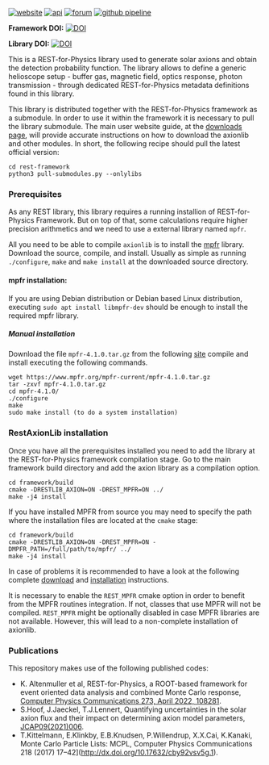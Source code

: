 [![website](https://img.shields.io/badge/user-guide-E8B6FF.svg)](https://rest-for-physics.github.io)
[![api](https://img.shields.io/badge/user-API-FFCA78.svg)](https://sultan.unizar.es/rest/)
[![forum](https://img.shields.io/badge/user-forum-AAFF90.svg)](https://rest-forum.unizar.es/)
[![github pipeline](https://github.com/rest-for-physics/axionlib/actions/workflows/validation.yml/badge.svg)](https://github.com/rest-for-physics/axionlib/commits/master)

**Framework DOI:** [![DOI](https://zenodo.org/badge/DOI/10.5281/zenodo.7156324.svg)](https://doi.org/10.5281/zenodo.7156324)

**Library DOI:** [![DOI](https://zenodo.org/badge/DOI/10.5281/zenodo.7415788.svg)](https://doi.org/10.5281/zenodo.7415788)


This is a REST-for-Physics library used to generate solar axions and obtain the detection probability function. The library allows to define a generic helioscope setup - buffer gas, magnetic field, optics response, photon transmission - through dedicated REST-for-Physics metadata definitions found in this library.

This library is distributed together with the REST-for-Physics framework as a submodule. In order to use it within the framework it is necessary to pull the library submodule. The main user website guide, at the [downloads page](https://rest-for-physics.github.io/downloading.html), will provide accurate instructions on how to download the axionlib and other modules. In short, the following recipe should pull the latest official version:

```
cd rest-framework
python3 pull-submodules.py --onlylibs
```

### Prerequisites

As any REST library, this library requires a running installion of REST-for-Physics Framework. But on top of that, some calculations require higher precision arithmetics and we need to use a external library named `mpfr`.

All you need to be able to compile `axionlib` is to install the [mpfr](https://www.mpfr.org) library. Download the source, compile, and install.  Usually as simple as running `./configure`, `make` and `make install` at the downloaded source directory.

#### mpfr installation:

If you are using Debian distribution or Debian based Linux distribution, executing `sudo apt install libmpfr-dev` should be enough to install the required mpfr library.

##### Manual installation

Download the file `mpfr-4.1.0.tar.gz` from the following [site](https://www.mpfr.org/mpfr-current/#download) compile and install executing the following commands.

```
wget https://www.mpfr.org/mpfr-current/mpfr-4.1.0.tar.gz
tar -zxvf mpfr-4.1.0.tar.gz
cd mpfr-4.1.0/
./configure
make
sudo make install (to do a system installation)
```

### RestAxionLib installation

Once you have all the prerequisites installed you need to add the library at the REST-for-Physics framework compilation stage. Go to the main framework build directory and add the axion library as a compilation option.

```
cd framework/build
cmake -DRESTLIB_AXION=ON -DREST_MPFR=ON ../
make -j4 install
```

If you have installed MPFR from source you may need to specify the path where the installation files are located at the `cmake` stage:

```
cd framework/build
cmake -DRESTLIB_AXION=ON -DREST_MPFR=ON -DMPFR_PATH=/full/path/to/mpfr/ ../
make -j4 install
```

In case of problems it is recommended to have a look at the following complete [download](https://rest-for-physics.github.io/downloading.html) and [installation](https://rest-for-physics.github.io/installation) instructions.

It is necessary to enable the `REST_MPFR` cmake option in order to benefit from the MPFR routines integration. If not, classes that use MPFR will not be compiled. `REST_MPFR` might be optionally disabled in case MPFR libraries are not available. However, this will lead to a non-complete installation of axionlib.

### Publications

This repository makes use of the following published codes:

- K. Altenmuller et al, REST-for-Physics, a ROOT-based framework for event oriented data analysis and combined Monte Carlo response, [Computer Physics Communications 273, April 2022, 108281](https://doi.org/10.1016/j.cpc.2021.108281).
- S.Hoof, J.Jaeckel, T.J.Lennert, Quantifying uncertainties in the solar axion flux and their impact on determining axion model parameters, [JCAP09(2021)006](https://doi.org/10.1088/1475-7516/2021/09/006).
- T.Kittelmann, E.Klinkby, E.B.Knudsen, P.Willendrup, X.X.Cai, K.Kanaki, Monte Carlo Particle Lists: MCPL, Computer Physics Communications 218 (2017) 17–42](http://dx.doi.org/10.17632/cby92vsv5g.1).
